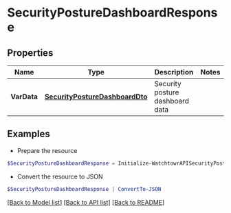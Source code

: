 # SecurityPostureDashboardResponse
## Properties

Name | Type | Description | Notes
------------ | ------------- | ------------- | -------------
**VarData** | [**SecurityPostureDashboardDto**](SecurityPostureDashboardDto.md) | Security posture dashboard data | 

## Examples

- Prepare the resource
```powershell
$SecurityPostureDashboardResponse = Initialize-WatchtowrAPISecurityPostureDashboardResponse  -VarData null
```

- Convert the resource to JSON
```powershell
$SecurityPostureDashboardResponse | ConvertTo-JSON
```

[[Back to Model list]](../README.md#documentation-for-models) [[Back to API list]](../README.md#documentation-for-api-endpoints) [[Back to README]](../README.md)

